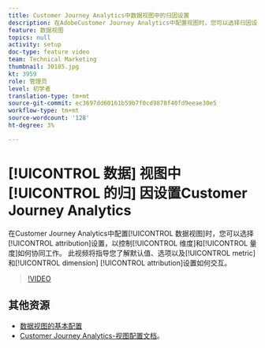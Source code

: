 ```yaml
---
title: Customer Journey Analytics中数据视图中的归因设置
description: 在AdobeCustomer Journey Analytics中配置视图时，您可以选择归因设置以控制维度和量度的协作方式。 此视频将指导您了解默认值、选项以及量度和维度归因设置如何交互。
feature: 数据视图
topics: null
activity: setup
doc-type: feature video
team: Technical Marketing
thumbnail: 30185.jpg
kt: 3959
role: 管理员
level: 初学者
translation-type: tm+mt
source-git-commit: ec3697dd60161b59b7f0cd9878f40fd9eeae30e5
workflow-type: tm+mt
source-wordcount: '128'
ht-degree: 3%

---
```



# [!UICONTROL 数据] 视图中 [!UICONTROL 的归] 因设置Customer Journey Analytics

在Customer Journey Analytics中配置[!UICONTROL 数据视图]时，您可以选择[!UICONTROL attribution]设置，以控制[!UICONTROL 维度]和[!UICONTROL 量度]如何协同工作。 此视频将指导您了解默认值、选项以及[!UICONTROL metric]和[!UICONTROL dimension] [!UICONTROL attribution]设置如何交互。

>[!VIDEO](https://video.tv.adobe.com/v/30185/?quality=12&enable10seconds=on&speedcontrol=on)

## 其他资源

* [数据视图的基本配置](basic-configuration-for-data-views.md)
* [Customer Journey Analytics-视图配置文档](https://docs.adobe.com/content/help/en/analytics-platform/using/cja-dataviews/configure-dataviews.html)。
